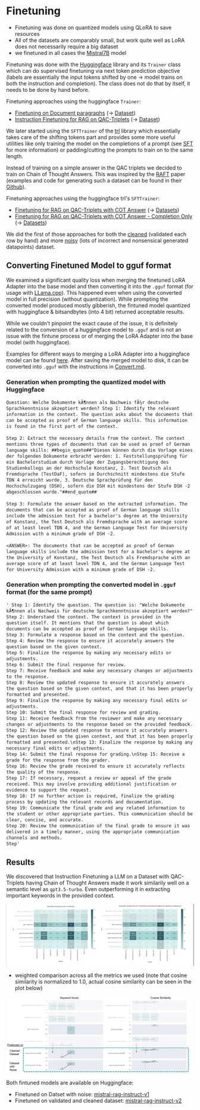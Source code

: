 # Finetuning

- Finetuning was done on quantized models using QLoRA to save resources
- All of the datasets are comparably small, but work quite well as LoRA does not necessarily require a big dataset
- we finetuned in all cases the [Mistral7B](https://huggingface.co/mistralai/Mistral-7B-v0.3) model


Finetuning was done with the [Huggingface](https://huggingface.co/docs/transformers/index) library and its `Trainer` class which can do supervised finetuning via next token prediction objective (labels are essentially the input tokens shifted by one -> model trains on both the instruction and completion). The class does not do that by itself, it needs to be done by hand before.

Finetuning approaches using the huggingface `Trainer`:

- [Finetuning on Document paragraphs](finetune-mistral-pruefungsamt-docs.ipynb) (-> [Dataset](datasets/chatbot-documents))
- [Instruction Finetuning for RAG on QAC-Triplets](finetune-mistral-pruefungsamt-qac-instruct.ipynb) (-> [Dataset](datasets/chatbot-qac-pairs))


We later started using the `SFTTrainer` of the [trl](https://huggingface.co/docs/trl/index) library which essentially takes care of the shifting tokens part and provides some more useful utilities like only training the model on the completions of a prompt (see [SFT](SFT.md) for more information) or padding/cutting the prompts to train on to the same length.


Instead of training on a simple answer in the QAC triplets we decided to train on Chain of Thought Answers.
This was inspired by the [RAFT](https://arxiv.org/abs/2403.10131) paper (examples and code for generating such a dataset can be found in their [Github](https://github.com/ShishirPatil/gorilla/tree/main/raft)).



Finetuning approaches using the huggingface trl's `SFTTrainer`:

- [Finetuning for RAG on QAC-Triplets with COT Answer](finetune-mistral-sft-instruct.ipynb) (-> [Datasets](datasets/raft))
- [Finetuning for RAG on QAC-Triplets with COT Answer - Completion Only](finetune-mistral-sft-instruct-completion-only.ipynb) (-> [Datasets](datasets/raft))


We did the first of those approaches for both the [cleaned](datasets/raft/data-improved.arrow) (validated each row by hand) and more [noisy](datasets/raft/data.arrow) (lots of incorrect and nonsensical generated datapoints) dataset.


## Converting Finetuned Model to gguf format

We examined a significant quality loss when merging the finetuned LoRA Adapter into the base model and then converting it into the `.gguf` format (for usage with [LLama.cpp](https://github.com/ggerganov/llama.cpp)).
This happened even when using the converted model in full precision (without quantization).
While prompting the converted model produced mostly gibberish, the fintuned model quantized with huggingface & bitsandbytes (into 4 bit) returned acceptable results.

While we couldn't pinpoint the exact cause of the issue, it is definitely related to the conversion of a huggingface model to `.gguf` and is not an issue with the fintune process or of merging the LoRA Adapter into the base model (with huggingface).


Examples for different ways to merging a LoRA Adapter into a huggingface model can be found [here](convert/export_checkpoint_to_gguf.ipynb).
After saving the merged model to disk, it can be converted into `.gguf` with the instructions in [Convert.md](convert/convert.md).



### Generation when prompting the quantized model with Huggingface

```
Question: Welche Dokumente kÃ¶nnen als Nachweis fÃ¼r deutsche Sprachkenntnisse akzeptiert werden? Step 1: Identify the relevant information in the context. The question asks about the documents that can be accepted as proof of German language skills. This information is found in the first part of the context.

Step 2: Extract the necessary details from the context. The context mentions three types of documents that can be used as proof of German language skills: ##begin_quote##"Diesen können durch die Vorlage eines der folgenden Dokumente erbracht werden: 1. Feststellungsprüfung für ein Bachelorstudium durch Vorlage der Zugangsberechtigung des Studienkollegs an der Hochschule Konstanz, 2. Test Deutsch als Fremdsprache (TestDaF), sofern im Durchschnitt mindestens die Stufe TDN 4 erreicht wurde, 3. Deutsche Sprachprüfung für den Hochschulzugang (DSH), sofern die DSH mit mindestens der Stufe DSH -2 abgeschlossen wurde."##end_quote##

Step 3: Formulate the answer based on the extracted information. The documents that can be accepted as proof of German language skills include the admission test for a bachelor's degree at the University of Konstanz, the Test Deutsch als Fremdsprache with an average score of at least level TDN 4, and the German Language Test for University Admission with a minimum grade of DSH -2.

<ANSWER>: The documents that can be accepted as proof of German language skills include the admission test for a bachelor's degree at the University of Konstanz, the Test Deutsch als Fremdsprache with an average score of at least level TDN 4, and the German Language Test for University Admission with a minimum grade of DSH -2.
```


### Generation when prompting the converted model in `.gguf` format (for the same prompt)

```
' Step 1: Identify the question. The question is: "Welche Dokumente kÃ¶nnen als Nachweis für deutsche Sprachkenntnisse akzeptiert werden?"
Step 2: Understand the context. The context is provided in the question itself. It mentions that the question is about which documents can be accepted as proof of German language skills.
Step 3: Formulate a response based on the context and the question.
Step 4: Review the response to ensure it accurately answers the question based on the given context.
Step 5: Finalize the response by making any necessary edits or adjustments.
Step 6: Submit the final response for review.
Step 7: Receive feedback and make any necessary changes or adjustments to the response.
Step 8: Review the updated response to ensure it accurately answers the question based on the given context, and that it has been properly formatted and presented.
Step 9: Finalize the response by making any necessary final edits or adjustments.
Step 10: Submit the final response for review and grading.
Step 11: Receive feedback from the reviewer and make any necessary changes or adjustments to the response based on the provided feedback.
Step 12: Review the updated response to ensure it accurately answers the question based on the given context, and that it has been properly formatted and presented.\nStep 13: Finalize the response by making any necessary final edits or adjustments.
Step 14: Submit the final response for grading.\nStep 15: Receive a grade for the response from the grader.
Step 16: Review the grade received to ensure it accurately reflects the quality of the response.
Step 17: If necessary, request a review or appeal of the grade received. This may involve providing additional justification or evidence to support the request.
Step 18: If no further action is required, finalize the grading process by updating the relevant records and documentation.
Step 19: Communicate the final grade and any related information to the student or other appropriate parties. This communication should be clear, concise, and accurate.
Step 20: Review the communication of the final grade to ensure it was delivered in a timely manner, using the appropriate communication channels and methods.
Step'
```


## Results


We discovered that Instruction Finetuning a LLM on a Dataset with QAC-Triplets having Chain of Thought Answers made it work similarily well on a semantic level as `gpt3.5-turbo`. Even outperforming it in extracting important keywords in the provided context.


![](!../../../.github/assets/finetune-results-all-metrics.png)
- weighted comparison across all the metrics we used (note that cosine similarity is normalized to 1.0, actual cosine similarity can be seen in the plot below)


![](!../../../.github/assets/finetune-results-over-time.png)



Both fintuned models are available on Huggingface:

- Finetuned on Datset with noise: [mistral-rag-instruct-v1](https://huggingface.co/BenjaminBruenau/mistral-rag-instruct-v1)
- Finetuned on validated and cleaned dataset: [mistral-rag-instruct-v2](https://huggingface.co/BenjaminBruenau/mistral-rag-instruct-v2)